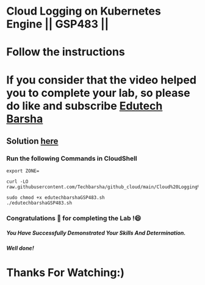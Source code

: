 # Cloud Logging on Kubernetes Engine || GSP483 ||

# Follow the instructions

# If you consider that the video helped you to complete your lab, so please do like and subscribe [Edutech Barsha](https://www.youtube.com/@edutechbarsha)
## Solution [here](https://youtu.be/1FAAK5fNGaE)

### Run the following Commands in CloudShell

```
export ZONE=
```
```
curl -LO raw.githubusercontent.com/Techbarsha/github_cloud/main/Cloud%20Logging%20on%20Kubernetes%20Engine/edutechbarshaGSP483.sh

sudo chmod +x edutechbarshaGSP483.sh
./edutechbarshaGSP483.sh
```

### Congratulations 🎉 for completing the Lab !😄

##### *You Have Successfully Demonstrated Your Skills And Determination.*

#### *Well done!*

# Thanks For Watching:)

